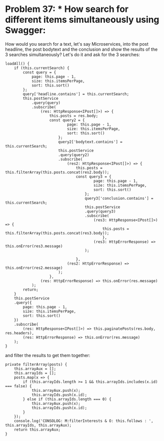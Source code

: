 # Problem 37: * How search for different items simultaneously using Swagger:


How would you search for a text, let's say Microservices, into the post headline, the post bodytext and the conclusion and show the results of the 3 searches simultaneously? Let's do it and ask for the 3 searches:

    loadAll() {
        if (this.currentSearch) {
            const query = {
                page: this.page - 1,
                size: this.itemsPerPage,
                sort: this.sort()
            };
            query['headline.contains'] = this.currentSearch;
            this.postService
                .query(query)
                .subscribe(
                    (res: HttpResponse<IPost[]>) => {
                        this.posts = res.body;
                        const query2 = {
                                page: this.page - 1,
                                size: this.itemsPerPage,
                                sort: this.sort()
                            };
                            query2['bodytext.contains'] = this.currentSearch;
                            this.postService
                            .query(query2)
                            .subscribe(
                                (res2: HttpResponse<IPost[]>) => {
                                    this.posts = this.filterArray(this.posts.concat(res2.body));
                                    const query3 = {
                                            page: this.page - 1,
                                            size: this.itemsPerPage,
                                            sort: this.sort()
                                        };
                                        query3['conclusion.contains'] = this.currentSearch;
                                        this.postService
                                        .query(query3)
                                        .subscribe(
                                            (res3: HttpResponse<IPost[]>) => {
                                                this.posts = this.filterArray(this.posts.concat(res3.body));
                                                },
                                            (res3: HttpErrorResponse) => this.onError(res3.message)
                                        );

                                    },
                                (res2: HttpErrorResponse) => this.onError(res2.message)
                            );
                        },
                    (res: HttpErrorResponse) => this.onError(res.message)
                );
            return;
        }
        this.postService
        .query({
            page: this.page - 1,
            size: this.itemsPerPage,
            sort: this.sort()
        })
        .subscribe(
            (res: HttpResponse<IPost[]>) => this.paginatePosts(res.body, res.headers),
            (res: HttpErrorResponse) => this.onError(res.message)
        );
    }
    
and filter the results to get them together:

    private filterArray(posts) {
        this.arrayAux = [];
        this.arrayIds = [];
        posts.map(x => {
            if (this.arrayIds.length >= 1 && this.arrayIds.includes(x.id) === false) {
                this.arrayAux.push(x);
                this.arrayIds.push(x.id);
            } else if (this.arrayIds.length === 0) {
                this.arrayAux.push(x);
                this.arrayIds.push(x.id);
            }
        });
        console.log('CONSOLOG: M:filterInterests & O: this.follows : ', this.arrayIds, this.arrayAux);
        return this.arrayAux;
    }
